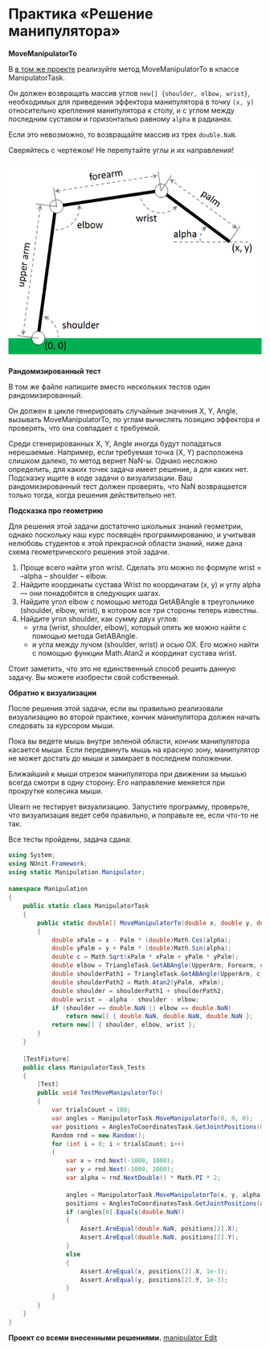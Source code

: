 # Практика «Решение манипулятора»

**MoveManipulatorTo**

В [в том же проекте](manipulator.zip) реализуйте метод MoveManipulatorTo в классе ManipulatorTask.

Он должен возвращать массив углов `new[] {shoulder, elbow, wrist}`, необходимых для приведения эффектора манипулятора в точку `(x, y)` относительно крепления манипулятора к столу, и с углом между последним суставом и горизонталью равному `alpha` в радианах.

Если это невозможно, то возвращайте массив из трех `double.NaN`.

Сверяйтесь с чертежом! Не перепутайте углы и их направления!

<p float="left">
<img src="manipulator.png" width="600" />
</p>

**Рандомизированный тест**

В том же файле напишите вместо нескольких тестов один рандомизированный.

Он должен в цикле генерировать случайные значения X, Y, Angle, вызывать MoveManipulatorTo, по углам вычислять позицию эффектора и проверять, что она совпадает с требуемой.

Среди сгенерированных X, Y, Angle иногда будут попадаться нерешаемые. Например, если требуемая точка (X, Y) расположена слишком далеко, то метод вернет NaN-ы. Однако несложно определить, для каких точек задача имеет решение, а для каких нет. Подсказку ищите в коде задачи о визуализации. Ваш рандомизированный тест должен проверять, что NaN возвращается только тогда, когда решения действительно нет.

**Подсказка про геометрию**

Для решения этой задачи достаточно школьных знаний геометрии, однако поскольку наш курс посвящён программированию, и учитывая нелюбовь студентов к этой прекрасной области знаний, ниже дана схема геометрического решения этой задачи.
1. Проще всего найти угол wrist. Сделать это можно по формуле wrist = –alpha – shoulder – elbow.
2. Найдите координаты сустава Wrist по координатам (x, y) и углу alpha — они понадобятся в следующих шагах.
3. Найдите угол elbow с помощью метода GetABAngle в треугольнике (shoulder, elbow, wrist), в котором все три стороны теперь известны.
4. Найдите угол shoulder, как сумму двух углов:
   - угла (wrist, shoulder, elbow), который опять же можно найти с помощью метода GetABAngle.
   - и угла между лучом (shoulder, wrist) и осью OX. Его можно найти с помощью функции Math.Atan2 и координат сустава wrist.

Стоит заметить, что это не единственный способ решить данную задачу. Вы можете изобрести свой собственный.

**Обратно к визуализации**

После решения этой задачи, если вы правильно реализовали визуализацию во второй практике, кончик манипулятора должен начать следовать за курсором мыши.

Пока вы ведете мышь внутри зеленой области, кончик манипулятора касается мыши. Если передвинуть мышь на красную зону, манипулятор не может достать до мыши и замирает в последнем положении.

Ближайший к мыши отрезок манипулятора при движении за мышью всегда смотри в одну сторону. Его направление меняется при прокрутке колесика мыши.

Ulearn не тестирует визуализацию. Запустите программу, проверьте, что визуализация ведет себя правильно, и поправьте ее, если что-то не так.


Все тесты пройдены, задача сдана:
```cs
using System;
using NUnit.Framework;
using static Manipulation.Manipulator;

namespace Manipulation
{
    public static class ManipulatorTask
    {
        public static double[] MoveManipulatorTo(double x, double y, double alpha)
        {
            double xPalm = x - Palm * (double)Math.Cos(alpha);
            double yPalm = y + Palm * (double)Math.Sin(alpha);
            double c = Math.Sqrt(xPalm * xPalm + yPalm * yPalm);
            double elbow = TriangleTask.GetABAngle(UpperArm, Forearm, c);
            double shoulderPath1 = TriangleTask.GetABAngle(UpperArm, c, Forearm);
            double shoulderPath2 = Math.Atan2(yPalm, xPalm);
            double shoulder = shoulderPath1 + shoulderPath2;
            double wrist = -alpha - shoulder - elbow;
            if (shoulder == double.NaN || elbow == double.NaN)
                return new[] { double.NaN, double.NaN, double.NaN };
            return new[] { shoulder, elbow, wrist };
        }
    }

    [TestFixture]
    public class ManipulatorTask_Tests
    {
        [Test]
        public void TestMoveManipulatorTo()
        {
            var trialsCount = 100;
            var angles = ManipulatorTask.MoveManipulatorTo(0, 0, 0);
            var positions = AnglesToCoordinatesTask.GetJointPositions(0, 0, 0);
            Random rnd = new Random();
            for (int i = 0; i < trialsCount; i++)
            {
                var x = rnd.Next(-1000, 1000);
                var y = rnd.Next(-1000, 1000);
                var alpha = rnd.NextDouble() * Math.PI * 2;
        
                angles = ManipulatorTask.MoveManipulatorTo(x, y, alpha);
                positions = AnglesToCoordinatesTask.GetJointPositions(angles[0], angles[1], angles[2]);
                if (angles[0].Equals(double.NaN))
                {
                    Assert.AreEqual(double.NaN, positions[2].X);
                    Assert.AreEqual(double.NaN, positions[2].Y);
                }
                else
                {
                    Assert.AreEqual(x, positions[2].X, 1e-3);
                    Assert.AreEqual(y, positions[2].Y, 1e-3);
                }
            }
        }
	}
}
```

**Проект со всеми внесенными решениями.**
[manipulator Edit](manipulator_Edit.zip)
